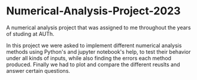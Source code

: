 # Numerical-Analysis-Project-2023
A numerical analysis project that was assigned to me throughout the years of studing at AUTh.

In this project we were asked to implement different numerical analysis methods using Python's and jupyter notebook's help, to test their behavior under all kinds of inputs, while also finding the errors each method produced. Finally we had to plot and compare the different reuslts and answer certain questions.
